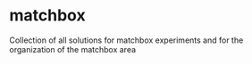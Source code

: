 # matchbox
Collection of all solutions for matchbox experiments and for the organization of the matchbox area
